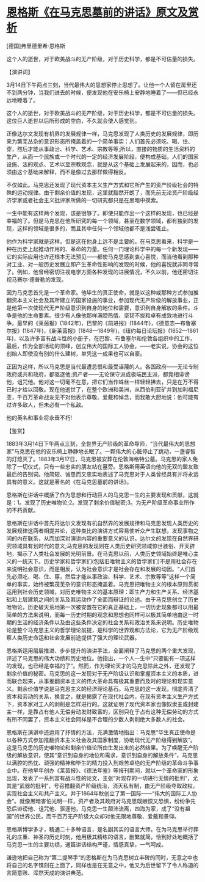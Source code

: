 # [恩格斯《在马克思墓前的讲话》原文及赏析](https://www.vrrw.net/wx/14675.html)

[德国]弗里德里希·恩格斯

这个人的逝世，对于欧美战斗的无产阶级，对于历史科学，都是不可估量的损失。

【演讲词】

3月14日下午两点三刻，当代最伟大的思想家停止思想了。让他一个人留在房里还不到两分钟，当我们进去的时候，便发现他在安乐椅上安静地睡着了——但已经永远地睡着了。

这个人的逝世，对于欧美战斗的无产阶级，对于历史科学，都是不可估量的损失。这位巨人逝世以后所形成的空白，不久就会使人感觉到。

正像达尔文发现有机界的发展规律一样，马克思发现了人类历史的发展规律，即历来为繁芜丛杂的意识形态所掩盖着的一个简单事实：人们首先必须吃、喝、住、穿，然后才能从事政治、科学、艺术、宗教等等;所以，直接的物质的生活资料的生产，从而一个民族或一个时代的一定的经济发展阶段，便构成基础，人们的国家设施、法的观点、艺术以至宗教观念，就是从这个基础上发展起来的，因而，也必须由这个基础来解释，而不是像过去那样做得相反。

不仅如此。马克思还发现了现代资本主义生产方式和它所产生的资产阶级社会的特殊的运动规律。由于剩余价值的发现，这里就豁然开朗了，而先前无论资产阶级经济学家或者社会主义批评家所做的一切研究都只是在黑暗中摸索。

一生中能有这样两个发现，该是很够了。即使只能作出一个这样的发现，也已经是幸福的了。但是马克思在他所研究的每一个领域，甚至在数学领域，都有独到的发现，这样的领域是很多的，而且其中任何一个领域他都不是浅尝辄止。

他作为科学家就是这样。但是这在他身上远不是主要的。在马克思看来，科学是一种在历史上起推动作用的、革命的力量。任何一门理论科学中的每一个新发现——它的实际应用也许还根本无法预见——都使马克思感到衷心喜悦，而当他看到那种对工业、对一般历史发展立即产生革命性影响的发现的时候，他的喜悦就非同寻常了。例如，他曾经密切注视电学方面各种发现的进展情况，不久以前，他还密切注视马赛尔·德普勒的发现。

因为马克思首先是一个革命家。他毕生的真正使命，就是以这种或那种方式参加推翻资本主义社会及其所建立的国家设施的事业，参加现代无产阶级的解放事业，正是他第一次使现代无产阶级意识到自身的地位和需要，意识到自身解放的条件。斗争是他的生命要素。很少有人像他那样满腔热情、坚韧不拔和卓有成效地进行斗争。最早的《莱茵报》(1842年)，巴黎的《前进报》(1844年)，《德意志—布鲁塞尔报》(1847年)，《新莱茵报》(1848—1849年)，《纽约每日论坛报》(1852—1861年)，以及许多富有战斗性的小册子，在巴黎、布鲁塞尔和伦敦各组织中的工作，最后，作为全部活动的顶峰，创立伟大的国际工人协会，——老实说，协会的这位创始人即使没有别的什么建树，单凭这一成果也可以自豪。

正因为这样，所以马克思是当代最遭忌恨和最受诬蔑的人。各国政府——无论专制政府或共和政府，都驱逐他;资产者——无论保守派或极端民主派，都竞相诽谤他，诅咒他。他对这一切毫不在意，把它们当作蛛丝一样轻轻拂去，只是在万不得已时才给以回敬。现在他逝世了，在整个欧洲和美洲，从西伯利亚矿井到加利福尼亚，千百万革命战友无不对他表示尊敬、爱戴和悼念，而我敢大胆地说：他可能有过许多敌人，但未必有一个私敌。

他的英名和事业将永垂不朽!



【鉴赏】

1883年3月14日下午两点三刻，全世界无产阶级的革命导师，“当代最伟大的思想家”马克思在他的安乐椅上静静地长眠了。一颗伟大的心脏停止了跳动，一盏睿智的灯熄灭了。1883年3月17日，马克思被安葬在伦敦海格特公墓。马克思的家人免除了一切仪式，只有一些忠实的朋友站在墓旁。恩格斯用英语向他的无双的盟友致最后的告别词。他简短、诚恳而又忠实地表述了马克思对于人类曾经具有并将永远具有的意义。这就是著名的《在马克思墓前的讲话》。

恩格斯在讲话中概括了作为思想和行动巨人的马克思一生的主要发现和贡献，这就是：1。发现了历史唯物论;2。发现了剩余价值秘密;3。为无产阶级革命事业所作的不朽贡献。

恩格斯在讲话中首先将达尔文发现有机自然界的发展规律和马克思发现人类历史的发展规律这两者相提并论，这种类比的演讲方式容易使听众产生联想，发现事物之间的内在联系，从而加深对演讲内容的重要意义的认识。达尔文的发现在自然界研究领域具有划时代的意义;马克思的发现则在人类历史研究领域惊世骇俗、开天辟地，揭示了人类社会发展的光明前景。在马克思以前，人类历史领域始终是唯心主义的一统天下。历史学家和哲学家们(包括旧唯物主义的哲学家们)不是用社会存在来说明社会意识，而是相反，认为社会意识才是社会存在和发展的动因。“人们首先必须吃、喝、住、穿，然后才能从事政治、科学、艺术、宗教等等”这样一个简单的事实，始终被繁茂芜杂的意识形态掩盖着。马克思把唯物主义的根本原则贯彻运用到社会历史领域，对历史唯物主义的基本原理：即生产力和生产关系、经济基础和上层建筑之间的关系及其运动作了全面而辩证的论述。由于马克思创立了历史唯物论，历史破天荒地第一次被安置在它的真正基础上，一切历史现象都可以用最简单的方法来说明，而每一历史时期的观念和思想也同样可以极其简单地由这一时期的生活的经济条件以及由这些条件决定的社会关系和政治关系来说明。历史唯物论是整个马克思主义的哲学理论前提，是科学的世界观和方法论，它为无产阶级观察人类历史命运和社会发展前途提供了强大的理论武器。

恩格斯运用层层推进、步步提升的演讲手法，全面阐释了马克思的两个重大发现，评述了马克思的伟大功绩和历史地位。他指出，一个人一生中“只要能有一项这样的发现，也已经是幸福的了”。然而，作为理论天才的马克思除此之外，还发现了剩余价值的秘密。马克思的这一发现对于无产阶级认识和掌握资本主义的本质，进而联合起来，从事推翻资本主义的伟大革命具有极其重要而及时的理论和现实意义。剩余价值学说是马克思主义的经济理论基石。马克思的这一发现，彻底弄清了资本和劳动的关系，换言之，就是揭露了在现代社会内，在现有资本主义生产方式下，资本家对工人的剥削是怎样进行的。这就证明了现代资本家也像奴隶主或封建主一样，是靠占有他人无偿劳动发财致富的，区别只在于占有这种无偿劳动的方式有所不同罢了，资本主义社会同样是不合理的少数人剥削绝大多数人的社会。

恩格斯在演讲中还运用了抒情的方法，充满激情地指出：马克思“毕生真正使命是以各种方式参加推翻资本主义社会及其国家制度，协助现代无产阶级得到解放”。这是马克思的历史唯物论和剩余价值论所由生发出来的必然结果。为了唤醒无产阶级的解放意识，使其“意识到自身的地位和需求，意识到自身的解放条件”，马克思以满腔的热忱、顽强的精神和毕生的精力投入到艰苦卓绝的无产阶级的革命斗争事业中。在他早年创办《莱茵报》、《德法年鉴》等报刊期间，就以一个革命家的形象出现，发表了一系列富有战斗性的论文，主张“对现存的一切进行无情的批判”，尤其是“武器的批判”，号召推翻资产阶级统治，消灭私有制，由无产阶级夺取政权，实现社会主义和共产主义。并于1864年秋创立了第一国际——“伟大的国际工人协会”。就像黑暗害怕光明一样，资产者及其政府对马克思既嫉恨又恐惧，纷纷争先恐后诽谤他、诅咒他、驱逐他，马克思一生颠沛流离，四海为家，成了“没有祖国”的世界公民，而千百万无产阶级大众却对他无限地尊敬、爱戴和景仰。

恩格斯博学多才，精通二十多种语言，是名副其实的语言大师。在为马克思举行葬礼的庄重、神圣的历史时刻，他用极其精练的语言，删繁就简，恰到好处地概括了马克思一生的主要功绩，通篇讲话结构严谨，情感真挚，一气呵成。

谦逊地把自己称为“第二提琴手”的恩格斯在为马克思树立丰碑的同时，无意之中也将自己的名字镌刻在上面了，同样也是在无意之中，他又为后世留下了令人称道的言简意赅、浑然天成的演讲典范。

